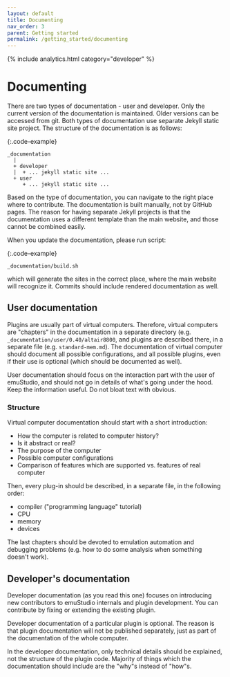 ```yaml
---
layout: default
title: Documenting
nav_order: 3
parent: Getting started
permalink: /getting_started/documenting
---
```


{% include analytics.html category="developer" %}

# Documenting

There are two types of documentation - user and developer. Only the current version of the documentation is maintained.
Older versions can be accessed from git. Both types of documentation use separate Jekyll static
site project. The structure of the documentation is as follows:

{:.code-example}
```
_documentation
  |
  + developer
  |  + ... jekyll static site ...
  + user
     + ... jekyll static site ...
```

Based on the type of documentation, you can navigate to the right place where to contribute. The documentation
is built manually, not by GitHub pages. The reason for having separate Jekyll projects is that the documentation
uses a different template than the main website, and those cannot be combined easily.

When you update the documentation, please run script:

{:.code-example}
```
_documentation/build.sh
```

which will generate the sites in the correct place, where the main website will recognize it. Commits should include
rendered documentation as well.

## User documentation

Plugins are usually part of virtual computers. Therefore, virtual computers are "chapters" in the documentation in a
separate directory (e.g. `_documentation/user/0.40/altair8800`, and plugins are described there, in a separate file 
(e.g. `standard-mem.md`). The documentation of virtual computer should document all possible configurations, and all possible
plugins, even if their use is optional (which should be documented as well).

User documentation should focus on the interaction part with the user of emuStudio, and should not go in details
of what's going under the hood. Keep the information useful. Do not bloat text with obvious.

### Structure

Virtual computer documentation should start with a short introduction:

- How the computer is related to computer history?
- Is it abstract or real?
- The purpose of the computer
- Possible computer configurations
- Comparison of features which are supported vs. features of real computer

Then, every plug-in should be described, in a separate file, in the following order:

- compiler ("programming language" tutorial)
- CPU
- memory
- devices

The last chapters should be devoted to emulation automation and debugging problems (e.g. how to do some analysis when
something doesn't work).

## Developer's documentation

Developer documentation (as you read this one) focuses on introducing new contributors to emuStudio internals and plugin
development. You can contribute by fixing or extending the existing plugin.

Developer documentation of a particular plugin is optional. The reason is that plugin documentation will not be
published separately, just as part of the documentation of the whole computer.

In the developer documentation, only technical details should be explained, not the structure of the plugin code.
Majority of things which the documentation should include are the "why"s instead of "how"s.
